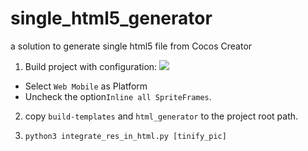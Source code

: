 # single_html5_generator
a solution to generate single html5 file from Cocos Creator

1. Build project with configuration:
![](http://www.mrsep18.com/wp-content/uploads/2019/07/EE86D84A-BAD5-45B0-ADC8-4B15EC860271.png)

 - Select `Web Mobile` as Platform
 - Uncheck the option`Inline all SpriteFrames`.

2. copy `build-templates` and `html_generator` to the project root path.
	
3. `python3 integrate_res_in_html.py [tinify_pic]` 

